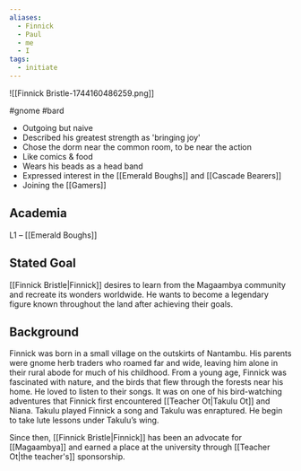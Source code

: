 ```yaml
---
aliases:
  - Finnick
  - Paul
  - me
  - I
tags:
  - initiate
---
```

![[Finnick Bristle-1744160486259.png]]

#gnome #bard

- Outgoing but naive
- Described his greatest strength as 'bringing joy'
- Chose the dorm near the common room, to be near the action
- Like comics & food
- Wears his beads as a head band
- Expressed interest in the [[Emerald Boughs]] and [[Cascade Bearers]]
- Joining the [[Gamers]]

## Academia
L1 – [[Emerald Boughs]]

## Stated Goal
[[Finnick Bristle|Finnick]] desires to learn from the Magaambya community and recreate its wonders worldwide. He wants to become a legendary figure known throughout the land after achieving their goals.

## Background

Finnick was born in a small village on the outskirts of Nantambu. His parents were gnome herb traders who roamed far and wide, leaving him alone in their rural abode for much of his childhood. From a young age, Finnick was fascinated with nature, and the birds that flew through the forests near his home. He loved to listen to their songs. It was on one of his bird-watching adventures that Finnick first encountered [[Teacher Ot|Takulu Ot]] and Niana. Takulu played Finnick a song and Takulu was enraptured. He begin to take lute lessons under Takulu’s wing.

Since then, [[Finnick Bristle|Finnick]] has been an advocate for [[Magaambya]] and earned a place at the university through [[Teacher Ot|the teacher's]] sponsorship.
